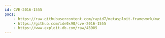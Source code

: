 ```yaml
---
id: CVE-2016-1555
pocs:
    - https://raw.githubusercontent.com/rapid7/metasploit-framework/master/modules/exploits/linux/http/netgear_unauth_exec.rb
    - https://github.com/ide0x90/cve-2016-1555
    - https://www.exploit-db.com/raw/45909
---
```

